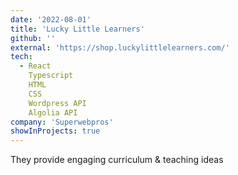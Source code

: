 ```yaml
---
date: '2022-08-01'
title: 'Lucky Little Learners'
github: ''
external: 'https://shop.luckylittlelearners.com/'
tech:
  - React
    Typescript
    HTML
    CSS
    Wordpress API
    Algolia API
company: 'Superwebpros'
showInProjects: true
---
```


They provide engaging curriculum & teaching ideas
